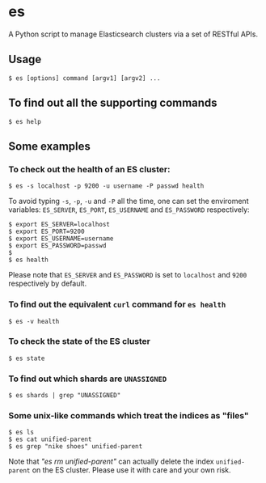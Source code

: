 # es

A Python script to manage Elasticsearch clusters via a set of RESTful APIs.

## Usage

```
$ es [options] command [argv1] [argv2] ...
```

## To find out all the supporting commands

```
$ es help
```

## Some examples

### To check out the health of an ES cluster:

```
$ es -s localhost -p 9200 -u username -P passwd health
```

To avoid typing `-s`, `-p`, `-u` and `-P` all the time, one can set
the enviroment variables: `ES_SERVER`, `ES_PORT`, `ES_USERNAME` and
`ES_PASSWORD` respectively:

```
$ export ES_SERVER=localhost
$ export ES_PORT=9200
$ export ES_USERNAME=username
$ export ES_PASSWORD=passwd
$
$ es health
```

Please note that `ES_SERVER` and `ES_PASSWORD` is set to `localhost`
and `9200` respectively by default.

### To find out the equivalent `curl` command for `es health`

```
$ es -v health
```

### To check the state of the ES cluster

```
$ es state
```

### To find out which shards are `UNASSIGNED`

```
$ es shards | grep "UNASSIGNED"
```

### Some unix-like commands which treat the indices as "files"

```
$ es ls
$ es cat unified-parent
$ es grep "nike shoes" unified-parent
```

Note that *"es rm unified-parent"* can actually delete the index
`unified-parent` on the ES cluster.  Please use it with care and your
own risk.
